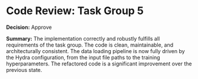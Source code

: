 # Code Review: Task Group 5

**Decision:** Approve

**Summary:**
The implementation correctly and robustly fulfills all requirements of the task group. The code is clean, maintainable, and architecturally consistent. The data loading pipeline is now fully driven by the Hydra configuration, from the input file paths to the training hyperparameters. The refactored code is a significant improvement over the previous state.
